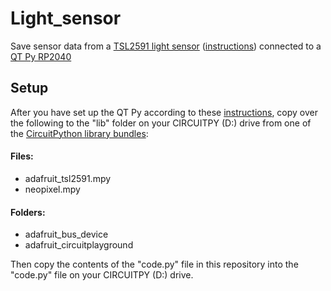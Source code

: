 # Light_sensor
Save sensor data from a [TSL2591 light sensor](https://learn.adafruit.com/adafruit-tsl2591/) ([instructions](https://learn.adafruit.com/adafruit-tsl2591/python-circuitpython)) connected to a [QT Py RP2040](https://www.adafruit.com/product/4900)

## Setup

After you have set up the QT Py according to these [instructions](https://learn.adafruit.com/adafruit-qt-py-2040/circuitpython), copy over the following to the "lib" folder on your CIRCUITPY (D:) drive from one of the [CircuitPython library bundles](https://circuitpython.org/libraries):
#### Files:
- adafruit_tsl2591.mpy
- neopixel.mpy

#### Folders:
- adafruit_bus_device
- adafruit_circuitplayground

Then copy the contents of the "code.py" file in this repository into the "code.py" file on your CIRCUITPY (D:) drive.

